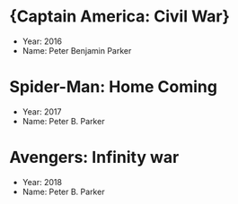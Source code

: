 # {Captain America: Civil War}

- Year: 2016
- Name: Peter Benjamin Parker

# Spider-Man: Home Coming

- Year: 2017
- Name: Peter B. Parker

# Avengers: Infinity war

- Year: 2018
- Name: Peter B. Parker

